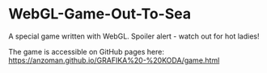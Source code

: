 # WebGL-Game-Out-To-Sea
A special game written with WebGL. Spoiler alert - watch out for hot ladies!

The game is accessible on GitHub pages here: https://anzoman.github.io/GRAFIKA%20-%20KODA/game.html
